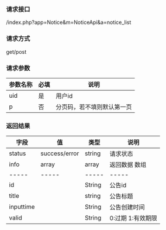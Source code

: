 ### **请求接口**
/index.php?app=Notice&m=NoticeApi&a=notice_list

### **请求方式**
get/post

### **请求参数**

| 参数名称  |必填|     说明      |
|------|-----|------|
| uid     | 是 |   用户id   |
| p | 否 |   分页码，若不填则默认第一页 |


### **返回结果**
|字段       |值             |类型    |说明           |
| --------- |--------      |--------|--------       |
|status     |success/error |string |请求状态         |
|info       |array         |array  |返回数据 数组    |
|-----      |-----         |-----  |-----           |
|id  |              |String |公告id         |
|title        |              |string |公告标题           |
|inputtime        |              |String |公告创建时间  |
|valid     |              |String |0:过期 1:有效期限 |

